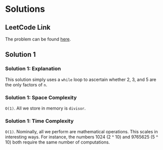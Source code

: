 # Solutions

## LeetCode Link

The problem can be found [here](https://leetcode.com/problems/ugly-number/).

## Solution 1

### Solution 1: Explanation

This solution simply uses a `while` loop to ascertain whether
2, 3, and 5 are the only factors of `n`.

### Solution 1: Space Complexity

`O(1)`. All we store in memory is `divisor`.

### Solution 1: Time Complexity

`O(1)`. Nominally, all we perform are mathematical operations.
This scales in interesting ways. For instance, the numbers
1024 (2 ^ 10) and 9765625 (5 ^ 10) both require the same number
of computations.
